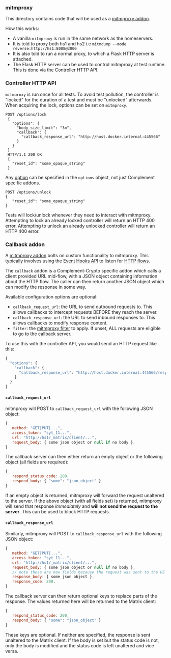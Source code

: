 ### mitmproxy

This directory contains code that will be used as a [mitmproxy addon](https://docs.mitmproxy.org/stable/addons-overview/).

How this works:
 - A vanilla `mitmproxy` is run in the same network as the homeservers.
 - It is told to proxy both hs1 and hs2 i.e `mitmdump --mode reverse:http://hs1:8008@3000`
 - It is also told to run a normal proxy, to which a Flask HTTP server is attached.
 - The Flask HTTP server can be used to control mitmproxy at test runtime. This is done via the Controller HTTP API.

### Controller HTTP API

`mitmproxy` is run once for all tests. To avoid test pollution, the controller is "locked" for the duration
of a test and must be "unlocked" afterwards. When acquiring the lock, options can be set on `mitmproxy`.

```
POST /options/lock
 {
   "options": {
     "body_size_limit": "3m",
     "callback": {
       "callback_response_url": "http://host.docker.internal:445566"
     }
   }
 }
 HTTP/1.1 200 OK
 {
   "reset_id": "some_opaque_string"
 }
```
Any [option](https://docs.mitmproxy.org/stable/concepts-options/) can be specified in the
`options` object, not just Complement specific addons.

```
POST /options/unlock
{
   "reset_id": "some_opaque_string"
}
```

Tests will lock/unlock whenever they need to interact with mitmproxy. Attempting to lock an already locked controller will return an HTTP 400 error. Attempting to unlock an already unlocked controller will return an HTTP 400 error.

### Callback addon

A [mitmproxy addon](https://docs.mitmproxy.org/stable/addons-examples/) bolts on custom
functionality to mitmproxy. This typically involves using the
[Event Hooks API](https://docs.mitmproxy.org/stable/api/events.html) to listen for
[HTTP flows](https://docs.mitmproxy.org/stable/api/mitmproxy/http.html#HTTPFlow).

The `callback` addon is a Complement-Crypto specific addon which calls a client provided URL
mid-flow, with a JSON object containing information about the HTTP flow. The caller can then
return another JSON object which can modify the response in some way.

Available configuration options are optional:
 - `callback_request_url`: the URL to send outbound requests to. This allows callbacks to intercept
   requests BEFORE they reach the server.
 - `callback_response_url`: the URL to send inbound responses to. This allows callbacks to modify
   response content.
 - `filter`: the [mitmproxy filter](https://docs.mitmproxy.org/stable/concepts-filters/) to apply. If unset, ALL requests are eligible to go to the callback
   server.

To use this with the controller API, you would send an HTTP request like this:
```js
{
  "options": {
    "callback": {
      "callback_response_url": "http://host.docker.internal:445566/response"
    }
  }
}
```

#### `callback_request_url`

mitmproxy will POST to `callback_request_url` with the following JSON object:
```js
{
   method: "GET|PUT|...",
   access_token: "syt_11...",
   url: "http://hs1/_matrix/client/...",
   request_body: { some json object or null if no body },
}
```
The callback server can then either return an empty object or the following object (all fields are required):
```js
{
   respond_status_code: 200,
   respond_body: { "some": "json_object" }
}
```
If an empty object is returned, mitmproxy will forward the request unaltered to the server. If the above object (with all fields set) is returned, mitmproxy will send that response _immediately_ and **will not send the request to the server**. This can be used to block HTTP requests.


#### `callback_response_url`
Similarly, mitmproxy will POST to `callback_response_url` with the following JSON object:
```js
{
   method: "GET|PUT|...",
   access_token: "syt_11...",
   url: "http://hs1/_matrix/client/...",
   request_body: { some json object or null if no body },
   // note these are new fields because the request was sent to the HS and a response returned from it
   response_body: { some json object },
   response_code: 200,
}
```
The callback server can then return optional keys to replace parts of the response.
The values returned here will be returned to the Matrix client:
```js
{
   respond_status_code: 200,
   respond_body: { "some": "json_object" }
}
```
These keys are optional. If neither are specified, the response is sent unaltered to
the Matrix client. If the body is set but the status code is not, only the body is
modified and the status code is left unaltered and vice versa.